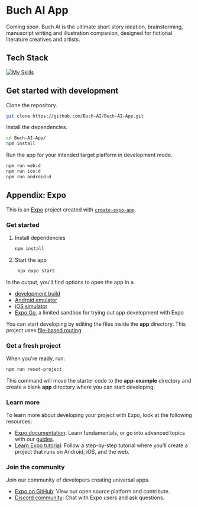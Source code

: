 # Buch AI App

Coming soon. Buch AI is the ultimate short story ideation, brainstorming, manuscript writing and illustration companion, designed for fictional literature creatives and artists.

## Tech Stack

[![My Skills](https://skillicons.dev/icons?i=fastapi,githubactions,js,nodejs,npm,react,tailwind,ts)](https://skillicons.dev)

## Get started with development

Clone the repository.

```bash
git clone https://github.com/Buch-AI/Buch-AI-App.git
```

Install the dependencies.
```bash
cd Buch-AI-App/
npm install
```

Run the app for your intended target platform in development mode.
```bash
npm run web:d
npm run ios:d
npm run android:d
```

## Appendix: Expo

This is an [Expo](https://expo.dev) project created with [`create-expo-app`](https://www.npmjs.com/package/create-expo-app).

### Get started

1. Install dependencies

   ```bash
   npm install
   ```

2. Start the app

   ```bash
    npx expo start
   ```

In the output, you'll find options to open the app in a

- [development build](https://docs.expo.dev/develop/development-builds/introduction/)
- [Android emulator](https://docs.expo.dev/workflow/android-studio-emulator/)
- [iOS simulator](https://docs.expo.dev/workflow/ios-simulator/)
- [Expo Go](https://expo.dev/go), a limited sandbox for trying out app development with Expo

You can start developing by editing the files inside the **app** directory. This project uses [file-based routing](https://docs.expo.dev/router/introduction).

### Get a fresh project

When you're ready, run:

```bash
npm run reset-project
```

This command will move the starter code to the **app-example** directory and create a blank **app** directory where you can start developing.

### Learn more

To learn more about developing your project with Expo, look at the following resources:

- [Expo documentation](https://docs.expo.dev/): Learn fundamentals, or go into advanced topics with our [guides](https://docs.expo.dev/guides).
- [Learn Expo tutorial](https://docs.expo.dev/tutorial/introduction/): Follow a step-by-step tutorial where you'll create a project that runs on Android, iOS, and the web.

### Join the community

Join our community of developers creating universal apps.

- [Expo on GitHub](https://github.com/expo/expo): View our open source platform and contribute.
- [Discord community](https://chat.expo.dev): Chat with Expo users and ask questions.
